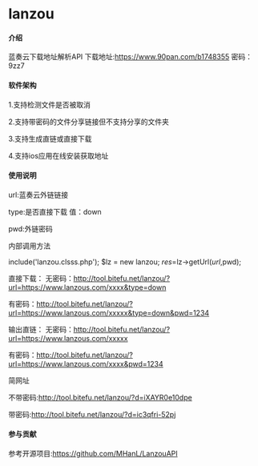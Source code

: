 # lanzou

#### 介绍
蓝奏云下载地址解析API
下载地址:https://www.90pan.com/b1748355 密码：9zz7
#### 软件架构
1.支持检测文件是否被取消

2.支持带密码的文件分享链接但不支持分享的文件夹

3.支持生成直链或直接下载

4.支持ios应用在线安装获取地址




#### 使用说明

url:蓝奏云外链链接

type:是否直接下载 值：down

pwd:外链密码

内部调用方法

include('lanzou.clsss.php');
$lz = new lanzou;
$res=$lz->getUrl($url,$pwd);


直接下载：
无密码：http://tool.bitefu.net/lanzou/?url=https://www.lanzous.com/xxxx&type=down

有密码：http://tool.bitefu.net/lanzou/?url=https://www.lanzous.com/xxxxx&type=down&pwd=1234

输出直链：
无密码：http://tool.bitefu.net/lanzou/?url=https://www.lanzous.com/xxxxx

有密码：http://tool.bitefu.net/lanzou/?url=https://www.lanzous.com/xxxx&pwd=1234

简网址

不带密码:http://tool.bitefu.net/lanzou/?d=iXAYR0e10dpe

带密码:http://tool.bitefu.net/lanzou/?d=ic3qfri-52pj

#### 参与贡献
参考开源项目:https://github.com/MHanL/LanzouAPI

